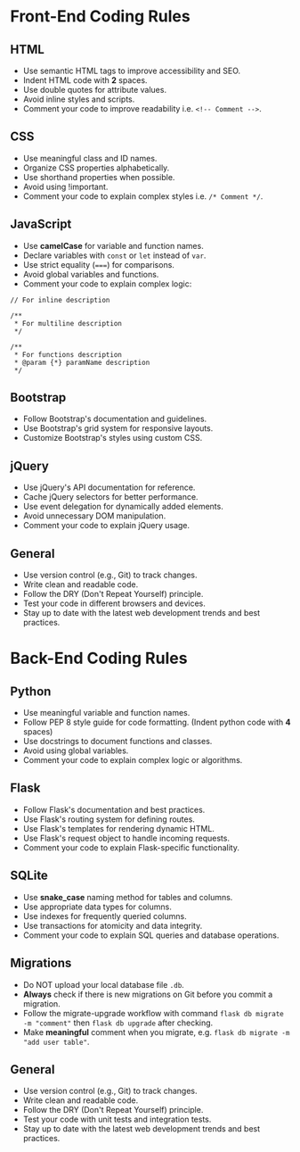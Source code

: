 # Front-End Coding Rules

## HTML

- Use semantic HTML tags to improve accessibility and SEO.
- Indent HTML code with **2** spaces.
- Use double quotes for attribute values.
- Avoid inline styles and scripts.
- Comment your code to improve readability i.e. `<!-- Comment -->`.

## CSS

- Use meaningful class and ID names.
- Organize CSS properties alphabetically.
- Use shorthand properties when possible.
- Avoid using !important.
- Comment your code to explain complex styles i.e. `/* Comment */`.

## JavaScript

- Use **camelCase** for variable and function names.
- Declare variables with `const` or `let` instead of `var`.
- Use strict equality (`===`) for comparisons.
- Avoid global variables and functions.
- Comment your code to explain complex logic: 
```
// For inline description
```
```
/**
 * For multiline description
 */
```
```
/**
 * For functions description
 * @param {*} paramName description
 */
```

## Bootstrap

- Follow Bootstrap's documentation and guidelines.
- Use Bootstrap's grid system for responsive layouts.
- Customize Bootstrap's styles using custom CSS.

## jQuery

- Use jQuery's API documentation for reference.
- Cache jQuery selectors for better performance.
- Use event delegation for dynamically added elements.
- Avoid unnecessary DOM manipulation.
- Comment your code to explain jQuery usage.

## General

- Use version control (e.g., Git) to track changes.
- Write clean and readable code.
- Follow the DRY (Don't Repeat Yourself) principle.
- Test your code in different browsers and devices.
- Stay up to date with the latest web development trends and best practices.

# Back-End Coding Rules

## Python

- Use meaningful variable and function names.
- Follow PEP 8 style guide for code formatting. (Indent python code with **4** spaces)
- Use docstrings to document functions and classes.
- Avoid using global variables.
- Comment your code to explain complex logic or algorithms.

## Flask

- Follow Flask's documentation and best practices.
- Use Flask's routing system for defining routes.
- Use Flask's templates for rendering dynamic HTML.
- Use Flask's request object to handle incoming requests.
- Comment your code to explain Flask-specific functionality.

## SQLite

- Use **snake_case** naming method for tables and columns.
- Use appropriate data types for columns.
- Use indexes for frequently queried columns.
- Use transactions for atomicity and data integrity.
- Comment your code to explain SQL queries and database operations.

## Migrations

- Do NOT upload your local database file `.db`.
- **Always** check if there is new migrations on Git before you commit a migration.
- Follow the migrate-upgrade workflow with command `flask db migrate -m "comment"` then `flask db upgrade` after checking.
- Make **meaningful** comment when you migrate, e.g. `flask db migrate -m "add user table"`.


## General

- Use version control (e.g., Git) to track changes.
- Write clean and readable code.
- Follow the DRY (Don't Repeat Yourself) principle.
- Test your code with unit tests and integration tests.
- Stay up to date with the latest web development trends and best practices.